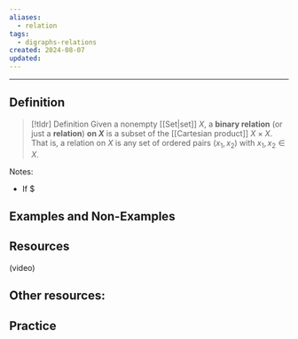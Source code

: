 ```yaml
---
aliases:
  - relation
tags:
  - digraphs-relations
created: 2024-08-07
updated:
---
```

---
## Definition 

> [!tldr] Definition
> Given a nonempty [[Set|set]] $X$, a **binary relation** (or just a **relation**) **on $X$** is a subset of the [[Cartesian product]] $X \times X$. That is, a relation on $X$ is any set of ordered pairs $(x_1,x_2)$ with $x_1, x_2 \in X$. 

Notes: 
- If $

## Examples and Non-Examples

## Resources 

(video)

Other resources: 
- 

## Practice 
